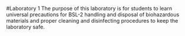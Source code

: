 #Laboratory 1
The purpose of this laboratory is for students to learn universal precautions for BSL-2 handling and disposal of biohazardous materials and proper cleaning and disinfecting procedures to keep the laboratory safe.
